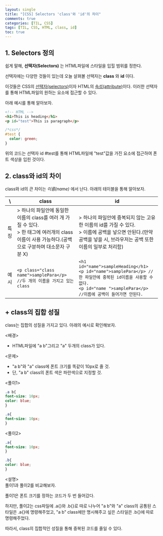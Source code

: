 ```yaml
---
layout: single
title: "[CSS] Selectors 'class'와 'id'의 차이"
comments: true
categories: [TIL, CSS]
tags: [TIL, CSS, HTML, class, id]
toc: true
---
```


## 1. Selectors 정의
쉽게 말해, **선택자(Selectors)** 는 HTML파일에 스타일을 입힐 범위를 정한다. 

선택자에는 다양한 것들이 있는데 오늘 살펴볼 선택자는 **class** 와 **id** 이다.  

이것들은 CSS의 <u>선택자(selectors)</u>이자 HTML의 <u>속성(attribute)</u>이다. 이러한 선택자를 통해 HTML파일의 원하는 요소에 접근할 수 있다.  

아래 예시를 통해 알아보자.
```html
<!-- HTML -->
<h1>This is heading</h1>
<p id="test">This is paragraph</p>
```
```css
/*css*/
#test {
  color: green;
}
```
위의 코드는 선택자 id #test를 통해 HTML파일에 "test"값을 가진 요소에 접근하여 폰트 색상을 입힌 것이다. 


## 2. class와 id의 차이
class와 id의 큰 차이는 *이름(name)* 에서 난다. 아래의 테이블을 통해 알아보자. 

\ | class | id
 --- | --- | ---
특징 | > 하나의 파일안에 동일한 이름의 class를 여러 개 가질 수 있다.<br/> > 한 태그에 여러개의 class 이름이 사용 가능하다.(공백으로 구분하며 대소문자 구분 X)| > 하나의 파일안에 중복되지 않는 고유한 이름의 id를 가질 수 있다.<br/> > 이름에 공백을 넣으면 안된다.(만약 공백을 넣을 시, 브라우저는 공백 또한 이름의 일부로 처리함)
예시 | `<p class="class name">samplePara</p> //두 개의 이름을 가지고 있는 class` | `<h1 id="name">sampleHeading</h1>`<br/>`<p id="name">samplePara</p> //한 파일안에 중복된 id이름을 사용할 수 없다.`<br/>`<p id="name ">samplePara</p> //이름에 공백이 들어가면 안된다.`


## + class의 집합 성질
class는 집합의 성질을 가지고 있다. 아래의 예시로 확인해보자. 

<배경>  
- HTML파일에 "a b"그리고 "a" 두개의 class가 있다.  

<문제>   
- "a b"와 "a" class에 폰트 크기를 똑같이 10px로 줄 것. 
- 단, "a b" class의 폰트 색은 파란색으로 지정할 것.  

<풀이1>  
```css
.a b{
font-size: 10px;
color: blue;
}

.a{
font-size: 10px;
}
```

<풀이2>  
```css
.a{
font-size: 10px;
}

.b{
color: blue;
}
```

<설명>  
풀이1과 풀이2를 비교해보자. 

풀이1은 폰트 크기를 정하는 코드가 두 번 들어갔다. 

하지만, 풀이2는 css파일에 .a{}와 .b{}로 따로 나누어 "a b"와 "a" class의 공통된 스타일은 .a{}에 명령해주었고, "a b" class에만 명시해주고 싶은 스타일은 .b{}에 따로 명령해주었다.  

따라서, class의 집합적인 성질을 통해 중복된 코드를 줄일 수 있다. 
